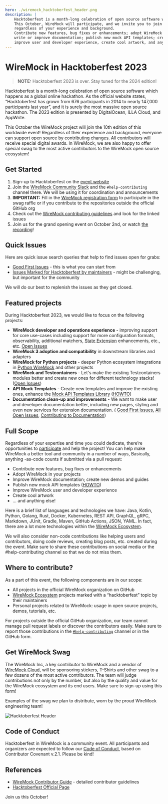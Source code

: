```yaml
---
hero: ./wiremock_hacktoberfest_header.png
description: |
    Hacktoberfest is a month-long celebration of open source software which happens as a global online hackathon.
    This October, WireMock will participate, and we invite you to join us,
    regardless of your experience and background.
    Contribute new features, bug fixes or enhancements; adopt WireMock in your projects;
    write or improve documentation; publish new mock API templates; create new demos;
    improve user and developer experience, create cool artwork, and anything else!
---
```


# WireMock in Hacktoberfest 2023

> **NOTE:**
> Hacktoberfest 2023 is over.
> Stay tuned for the 2024 edition!

Hacktoberfest is a month-long celebration of open source software which happens as a global online hackathon.
As the official website states, “Hacktoberfest has grown from 676 participants in 2014 to nearly 147,000 participants last year”,
and it is surely the most massive open source hackathon.
The 2023 edition is presented by DigitalOcean, ILLA Cloud, and AppWrite.

This October the WireMock project will join the 10th edition of this worldwide event!
Regardless of their experience and background, everyone can support open source by contributing changes.
All contributors will receive special digital awards.
In WireMock, we are also happy to offer special swag to the most active contributors to the WireMock open source ecosystem!

## Get Started

1. Sign-up to Hacktoberfest on the [event website](https://hacktoberfest.com/)
2. Join the [WireMock Community Slack](https://slack.wiremock.org/) and the `#help-contributing` channel there.
   We will be using it for coordination and announcements
3. **IMPORTANT:** Fill in the [WireMock registration form](https://docs.google.com/forms/d/e/1FAIpQLSeBiJSYV4PNFYOH1Jo9PSheOYKxqV2NJE3LELL9a_fYq4fpfw/viewform?usp=sf_link)
   to participate in the swag raffle or
   if you contribute to the repositories outside the official GitHub org
4. Check out the [WireMock contributing guidelines](../../participate) and look for the linked issues
5. Join us for the grand opening event on October 2nd, or watch [the recording](https://www.youtube.com/watch?v=7V_GLLsVQQM)!

## Quick Issues

Here are quick issue search queries that help to find issues open for grabs:

- [Good First Issues](https://github.com/search?q=org%3Awiremock+label%3A%22good+first+issue%22+is%3Aissue+is%3Aopen+&type=issues&s=&o=desc) - this is what you can start from
- [Issues Marked for Hacktoberfest by maintainers](https://github.com/search?q=org%3Awiremock+label%3Ahacktoberfest%2C%22help+wanted%22+is%3Aissue+is%3Aopen+&type=issues&s=&o=desc) - might be challenging, but important for the community

We will do our best to replenish the issues as they get closed.

## Featured projects

During Hacktoberfest 2023, we would like to focus on the following projects:

- **WireMock developer and operations experience** -
  improving support for core use-cases including support for more configuration formats,
  observability, additional matchers, [State Extension](https://github.com/wiremock/wiremock-extension-state) enhancements, etc., etc.
  [Open Issues](https://github.com/search?q=org%3Awiremock+label%3Ahacktoberfest%2C%22help+wanted%22+is%3Aissue+is%3Aopen+repo%3Awiremock&type=issues&s=&o=desc)
- **WireMock 3 adoption and compatibility** in downstream libraries and adapters
- **WireMock for Python projects** - deeper Python ecosystem integrations in
  [Python WireMock](https://github.com/wiremock/python-wiremock/)
  and other projects
- **WireMock and Testcontainers** -
  Let's make the existing Testcontainers modules better and create new ones for different technology stacks!
  ([Open Issues](https://github.com/search?q=org%3Awiremock+is%3Aissue+is%3Aopen+label%3Atestcontainers++&type=issues&s=&o=desc))
- **API Mock Templates** - Create new templates and improve the existing ones,
  enhance the [Mock API Templates Library](https://library.wiremock.org/) ([HOWTO](https://www.wiremock.io/post/how-to-contributing-to-wiremock-api-templates-library))
- **Documentation clean-up and improvements** - We want to make user and developer documentation better,
  including new pages, styling and even new services for extension documentation.
  ( [Good First Issues](https://github.com/search?q=org%3Awiremock+is%3Aissue+is%3Aopen++label%3Adocumentation+label%3A%22good+first+issue%22+&type=issues&s=&o=desc),
    [All Open Issues](https://github.com/search?q=org%3Awiremock+label%3Adocumentation+is%3Aissue+is%3Aopen+&type=issues&s=&o=desc),
    [Contributing to Documentation](https://github.com/wiremock/community/tree/main/contributing#contributing-to-documentation))

## Full Scope

Regardless of your expertise and time you could dedicate, there’re opportunities to [participate](../../participate) and help the project!
You can help make WireMock a better tool and community in a number of ways, Basically, anything -as-code counts if submitted via a pull request:

- Contribute new features, bug fixes or enhancements
- Adopt WireMock in your projects
- Improve WireMock documentation; create new demos and guides
- Publish new mock API templates ([HOWTO](https://www.wiremock.io/post/how-to-contributing-to-wiremock-api-templates-library))
- Improve WireMock user and developer experience
- Create cool artwork
- ... and anything else!

Here is a brief list of languages and technologies we have:
Java, Kotlin, Python, Golang, Rust, Docker, Kubernetes, REST API, GraphQL, gRPC,
Markdown, JUnit, Gradle, Maven, GitHub Actions, JSON, YAML.
In fact, there are a lot more technologies within the
[WireMock Ecosystem](https://github.com/wiremock/ecosystem).

We will also consider non-code contributions like helping users and contributors, doing code reviews, creating blog posts, etc. created during the event. Make sure to share these contributions on social media or the #help-contributing channel so that we do not miss them.

## Where to contribute?

As a part of this event, the following components are in our scope:

- All projects in the official WireMock organization on GitHub
- [WireMock Ecosystem](https://github.com/wiremock/ecosystem) projects
  marked with a “hacktoberfest” topic by their maintainers
- Personal projects related to WireMock: usage in open source projects, demos, tutorials, etc.

For projects outside the official GitHub organization,
our team cannot manage pull request labels or discover the contributors easily.
Make sure to report those contributions in the [`#help-contributing`](https://slack.wiremock.org/) channel or in the GitHub form.

## Get WireMock Swag

The WireMock Inc, a key contributor to WireMock and a vendor of
[WireMock Cloud](https://www.wiremock.io/product),
will be sponsoring stickers, T-Shirts and other swag to a few dozens of the most active contributors.
The team will judge contributions not only by the number, but also by the quality
and value for the WireMock ecosystem and its end users.
Make sure to sign-up using this form!

Examples of the swag we plan to distribute,
worn by the proud WireMock engineering team!

![Hacktoberfest Header](/images/events/hacktoberfest/wiremock_tshirts.png)

## Code of Conduct

Hacktoberfest in WireMock is a community event.
All participants and organizers are expected to follow our
[Code of Conduct](https://github.com/wiremock/.github/blob/main/CODE_OF_CONDUCT.md),
based on Contributor Covenant v.2.1.
Please be kind!

## References

- [WireMock Contributor Guide](https://wiremock.org/participate) -
  detailed contributor guidelines
- [Hacktoberfest Official Page](https://hacktoberfest.com/)

Join us this October!
